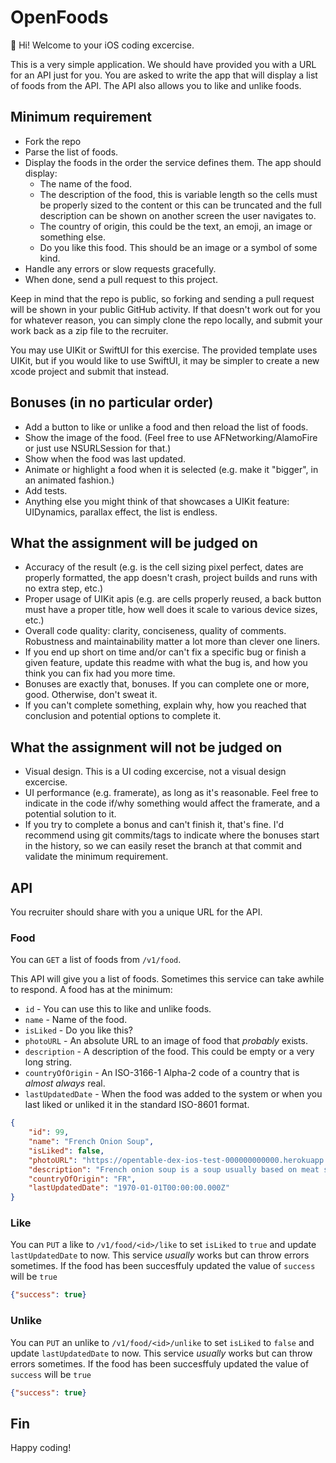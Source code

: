 # OpenFoods

👋 Hi! Welcome to your iOS coding excercise.

This is a very simple application. We should have provided you with a URL for an API just for you. You are asked to write the app that will display a list of foods from the API. The API also allows you to like and unlike foods.

## Minimum requirement

* Fork the repo
* Parse the list of foods.
* Display the foods in the order the service defines them. The app should display:
    * The name of the food.
    * The description of the food, this is variable length so the cells must be properly sized to the content or this can be truncated and the full description can be shown on another screen the user navigates to.
    * The country of origin, this could be the text, an emoji, an image or something else.
    * Do you like this food. This should be an image or a symbol of some kind.
* Handle any errors or slow requests gracefully.
* When done, send a pull request to this project.

Keep in mind that the repo is public, so forking and sending a pull request will be shown in your public GitHub activity. If that doesn't work out for you for whatever reason, you can simply clone the repo locally, and submit your work back as a zip file to the recruiter.

You may use UIKit or SwiftUI for this exercise. The provided template uses UIKit, but if you would like to use SwiftUI, it may be simpler to create a new xcode project and submit that instead.

## Bonuses (in no particular order)

* Add a button to like or unlike a food and then reload the list of foods.
* Show the image of the food. (Feel free to use AFNetworking/AlamoFire or just use NSURLSession for that.)
* Show when the food was last updated.
* Animate or highlight a food when it is selected (e.g. make it "bigger", in an animated fashion.)
* Add tests.
* Anything else you might think of that showcases a UIKit feature: UIDynamics, parallax effect, the list is endless.

## What the assignment will be judged on

* Accuracy of the result (e.g. is the cell sizing pixel perfect, dates are properly formatted, the app doesn't crash, project builds and runs with no extra step, etc.)
* Proper usage of UIKit apis (e.g. are cells properly reused, a back button must have a proper title, how well does it scale to various device sizes, etc.)
* Overall code quality: clarity, conciseness, quality of comments. Robustness and maintainability matter a lot more than clever one liners.
* If you end up short on time and/or can't fix a specific bug or finish a given feature, update this readme with what the bug is, and how you think you can fix had you more time.
* Bonuses are exactly that, bonuses. If you can complete one or more, good. Otherwise, don't sweat it.
* If you can't complete something, explain why, how you reached that conclusion and potential options to complete it.

## What the assignment will not be judged on

* Visual design. This is a UI coding excercise, not a visual design excercise. 
* UI performance (e.g. framerate), as long as it's reasonable. Feel free to indicate in the code if/why something would affect the framerate, and a potential solution to it.
* If you try to complete a bonus and can't finish it, that's fine. I'd recommend using git commits/tags to indicate where the bonuses start in the history, so we can easily reset the branch at that commit and validate the minimum requirement.

## API

You recruiter should share with you a unique URL for the API.

### Food

You can `GET` a list of foods from `/v1/food`.

This API will give you a list of foods. Sometimes this service can take awhile to respond. A food has at the minimum:

* `id` - You can use this to like and unlike foods.
* `name` - Name of the food.
* `isLiked` - Do you like this?
* `photoURL` - An absolute URL to an image of food that _probably_ exists.
* `description` - A description of the food.  This could be empty or a very long string.
* `countryOfOrigin` - An ISO-3166-1 Alpha-2 code of a country that is _almost always_ real. 
* `lastUpdatedDate` - When the food was added to the system or when you last liked or unliked it in the standard ISO-8601 format.

```json
{
    "id": 99,
    "name": "French Onion Soup",
    "isLiked": false,
    "photoURL": "https://opentable-dex-ios-test-000000000000.herokuapp.com/images/soup.jpg",
    "description": "French onion soup is a soup usually based on meat stock and onions, and often served gratinéed with croutons or a larger piece of bread covered with cheese floating on top. Ancient in origin, the dish underwent a resurgence of popularity in the 1960s in the United States due to a greater interest in French cuisine. French onion soup may be served as a meal in itself or as an entrée.",
    "countryOfOrigin": "FR",
    "lastUpdatedDate": "1970-01-01T00:00:00.000Z"
}
```

### Like

You can `PUT` a like to `/v1/food/<id>/like` to set `isLiked` to `true` and update `lastUpdatedDate` to now. This service _usually_ works but can throw errors sometimes. If the food has been succesffuly updated the value of `success` will be `true`

```json
{"success": true}
```

### Unlike

You can `PUT` an unlike to `/v1/food/<id>/unlike` to set `isLiked` to `false` and update `lastUpdatedDate` to now. This service _usually_ works but can throw errors sometimes. If the food has been succesffuly updated the value of `success` will be `true`

```json
{"success": true}
```

## Fin

Happy coding!
